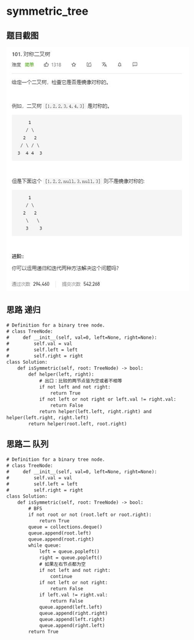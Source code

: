 # symmetric_tree

## 题目截图
 ![](symmetric_tree.jpg)

## 思路 递归



    # Definition for a binary tree node.
    # class TreeNode:
    #     def __init__(self, val=0, left=None, right=None):
    #         self.val = val
    #         self.left = left
    #         self.right = right
    class Solution:
        def isSymmetric(self, root: TreeNode) -> bool:
            def helper(left, right):
                # 出口：比较的两节点皆为空或者不相等
                if not left and not right:
                    return True
                if not left or not right or left.val != right.val:
                    return False
                return helper(left.left, right.right) and helper(left.right, right.left) 
            return helper(root.left, root.right)

## 思路二 队列


    # Definition for a binary tree node.
    # class TreeNode:
    #     def __init__(self, val=0, left=None, right=None):
    #         self.val = val
    #         self.left = left
    #         self.right = right
    class Solution:
        def isSymmetric(self, root: TreeNode) -> bool:
            # BFS
            if not root or not (root.left or root.right):
                return True
            queue = collections.deque()
            queue.append(root.left)
            queue.append(root.right)
            while queue:
                left = queue.popleft()
                right = queue.popleft()
                # 如果左右节点都为空
                if not left and not right:
                    continue
                if not left or not right:
                    return False
                if left.val != right.val:
                    return False
                queue.append(left.left)
                queue.append(right.right)
                queue.append(left.right)
                queue.append(right.left)
            return True